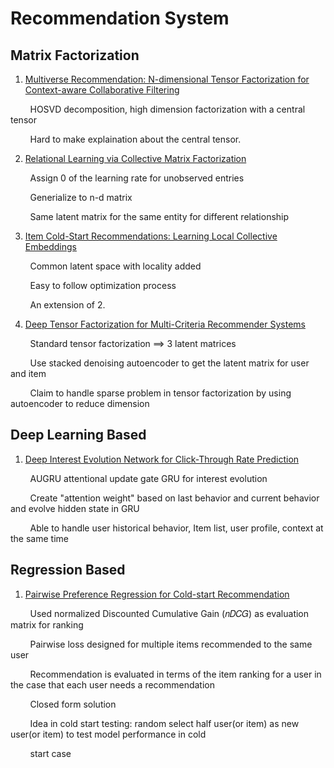 # Recommendation System

## Matrix Factorization

1. [Multiverse Recommendation: N-dimensional Tensor Factorization for Context-aware Collaborative Filtering](https://xamat.github.io/pubs/karatzoglu-recsys-2010.pdf)

&nbsp; &nbsp; &nbsp; &nbsp; HOSVD decomposition, high dimension factorization with a central tensor

&nbsp; &nbsp; &nbsp; &nbsp; Hard to make explaination about the central tensor.

2. [Relational Learning via Collective Matrix Factorization](http://www.cs.cmu.edu/~ggordon/singh-gordon-kdd-factorization.pdf)

&nbsp; &nbsp; &nbsp; &nbsp; Assign 0 of the learning rate for unobserved entries
        
&nbsp; &nbsp; &nbsp; &nbsp; Generialize to n-d matrix
        
&nbsp; &nbsp; &nbsp; &nbsp; Same latent matrix for the same entity for different relationship
        
        
3. [Item Cold-Start Recommendations: Learning Local Collective Embeddings](http://web.media.mit.edu/~msaveski/assets/publications/2014_item_cold_start/paper.pdf)
        
&nbsp; &nbsp; &nbsp; &nbsp; Common latent space with locality added
        
&nbsp; &nbsp; &nbsp; &nbsp; Easy to follow optimization process

&nbsp; &nbsp; &nbsp; &nbsp; An extension of 2.

4. [Deep Tensor Factorization for Multi-Criteria Recommender Systems](https://ieeexplore.ieee.org/document/9005677)

&nbsp; &nbsp; &nbsp; &nbsp; Standard tensor factorization ==> 3 latent matrices  

&nbsp; &nbsp; &nbsp; &nbsp; Use stacked denoising autoencoder to get the latent matrix for user and item

&nbsp; &nbsp; &nbsp; &nbsp; Claim to handle sparse problem in tensor factorization by using autoencoder to reduce dimension


## Deep Learning Based

1. [Deep Interest Evolution Network for Click-Through Rate Prediction](https://arxiv.org/pdf/1809.03672.pdf)

&nbsp; &nbsp; &nbsp; &nbsp; AUGRU attentional update gate GRU for interest evolution

&nbsp; &nbsp; &nbsp; &nbsp; Create "attention weight" based on last behavior and current behavior and evolve hidden state in GRU

&nbsp; &nbsp; &nbsp; &nbsp; Able to handle user historical behavior, Item list, user profile, context at the same time


## Regression Based

1. [Pairwise Preference Regression for Cold-start Recommendation](http://citeseerx.ist.psu.edu/viewdoc/download?doi=10.1.1.211.9762&rep=rep1&type=pdf)

&nbsp; &nbsp; &nbsp; &nbsp; Used normalized Discounted Cumulative Gain (𝑛𝐷𝐶𝐺) as evaluation matrix for ranking

&nbsp; &nbsp; &nbsp; &nbsp; Pairwise loss designed for multiple items recommended to the same user

&nbsp; &nbsp; &nbsp; &nbsp; Recommendation is evaluated in terms of the item ranking for a user in the case that each user needs a recommendation

&nbsp; &nbsp; &nbsp; &nbsp; Closed form solution

&nbsp; &nbsp; &nbsp; &nbsp; Idea in cold start testing: random select half user(or item) as new user(or item) to test model performance in cold 

&nbsp; &nbsp; &nbsp; &nbsp; start case





